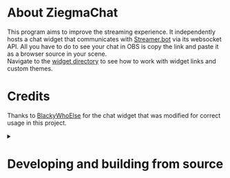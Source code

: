 # About ZiegmaChat
This program aims to improve the streaming experience. It independently hosts a chat widget that communicates with [Streamer.bot](https://streamer.bot/) via its websocket API. All you have to do to see your chat in OBS is copy the link and paste it as a browser source in your scene.  
Navigate to the [widget directory](https://github.com/TrueZiegmaster/ZiegmaChat/tree/beta/widget) to see how to work with widget links and custom themes.

# Credits
Thanks to [BlackyWhoElse](https://github.com/BlackyWhoElse/streamer.bot-actions) for the chat widget that was modified for correct usage in this project.

<details>
<summary>

# Developing and building from source

</summary>

**Clone the project**
```console
git clone https://github.com/TrueZiegmaster/ZiegmaChat  
```
```console
cd ./ZiegmaChat
```

**Install dependencies**
```console
npm install
```

**Install dependencies for WSL**
```console
install --platform=win32
```
```console
npm_config_platform=win32 npm install
```

**Test the application**
```console
npm start
```
```console
npm run start
```

**Install electron-packager if missing**
```console
npm install -g electron-packager --save-dev
```

**Building the application**
```console
npm run build-windows
```
```console
npm run build-all
```

**Use electron-packager manually if you need other options.**
```console
electron-packager --help
```
</details>